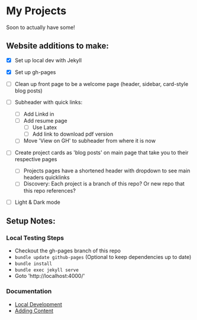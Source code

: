 # My Projects

Soon to actually have some!

## Website additions to make:
- [x] Set up local dev with Jekyll
- [x] Set up gh-pages
- [ ] Clean up front page to be a welcome page (header, sidebar, card-style blog posts)
- [ ] Subheader with quick links:
  - [ ] Add Linkd in
  - [ ] Add resume page
    - [ ] Use Latex
    - [ ] Add link to download pdf version 
  - [ ] Move 'View on GH' to subheader from where it is now
- [ ] Create project cards as 'blog posts' on main page that take you to their respective pages
  - [ ] Projects pages have a shortened header with dropdown to see main headers quicklinks
  - [ ] Discovery: Each project is a branch of this repo? Or new repo that this repo references?
- [ ] Light & Dark mode


## Setup Notes:
### Local Testing Steps
* Checkout the gh-pages branch of this repo
* ```bundle update github-pages``` (Optional to keep dependencies up to date)
* ```bundle install```
* ```bundle exec jekyll serve```
* Goto 'http://localhost:4000/'

### Documentation

* [Local Development](https://docs.github.com/en/pages/setting-up-a-github-pages-site-with-jekyll/testing-your-github-pages-site-locally-with-jekyll)
* [Adding Content](https://docs.github.com/en/pages/setting-up-a-github-pages-site-with-jekyll/adding-content-to-your-github-pages-site-using-jekyll)
